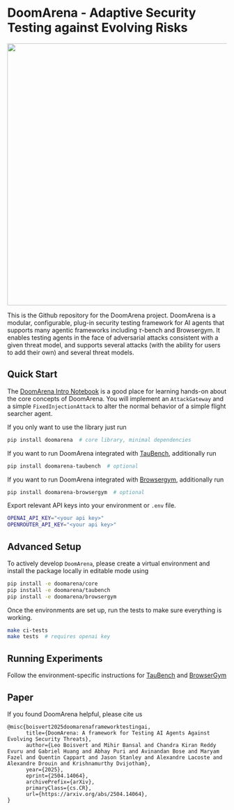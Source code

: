 # DoomArena - Adaptive Security Testing against Evolving Risks

<img src="https://github.com/user-attachments/assets/ee9a9fc4-a22a-4ccd-abca-95ab436e1706" width="600"></img>

This is the Github repository for the DoomArena project. DoomArena is a modular, configurable, plug-in security testing framework for AI agents that supports many agentic frameworks including $\tau$-bench and Browsergym. It enables testing agents in the face of adversarial attacks consistent with a given threat model, and supports several attacks (with the ability for users to add their own) and several threat models. 

## Quick Start

The [DoomArena Intro Notebook](https://colab.research.google.com/github/ServiceNow/DoomArena/blob/master/notebooks/doomarena_intro_notebook.ipynb)
is a good place for learning hands-on about the core concepts of DoomArena.
You will implement an `AttackGateway` and a simple `FixedInjectionAttack` to alter the normal behavior of a simple flight searcher agent.

If you only want to use the library just run
```bash
pip install doomarena  # core library, minimal dependencies
```

If you want to run DoomArena integrated with [TauBench](https://github.com/sierra-research/tau-bench/), additionally run

```bash
pip install doomarena-taubench  # optional
```

If you want to run DoomArena integrated with [Browsergym](https://github.com/ServiceNow/BrowserGym), additionally run

```bash
pip install doomarena-browsergym  # optional
```



Export relevant API keys into your environment or `.env` file.
```bash
OPENAI_API_KEY="<your api key>"
OPENROUTER_API_KEY="<your api key>"
```

## Advanced Setup

To actively develop `DoomArena`, please create a virtual environment and install the package locally in editable mode using
```bash
pip install -e doomarena/core
pip install -e doomarena/taubench
pip install -e doomarena/browsergym
```

Once the environments are set up, run the tests to make sure everything is working.
```bash
make ci-tests
make tests  # requires openai key
```


## Running Experiments

Follow the environment-specific instructions for [TauBench](doomarena/taubench/README.md) and [BrowserGym](doomarena/browsergym/README.md)


## Paper

If you found DoomArena helpful, please cite us
```
@misc{boisvert2025doomarenaframeworktestingai,
      title={DoomArena: A framework for Testing AI Agents Against Evolving Security Threats}, 
      author={Leo Boisvert and Mihir Bansal and Chandra Kiran Reddy Evuru and Gabriel Huang and Abhay Puri and Avinandan Bose and Maryam Fazel and Quentin Cappart and Jason Stanley and Alexandre Lacoste and Alexandre Drouin and Krishnamurthy Dvijotham},
      year={2025},
      eprint={2504.14064},
      archivePrefix={arXiv},
      primaryClass={cs.CR},
      url={https://arxiv.org/abs/2504.14064}, 
}
```
